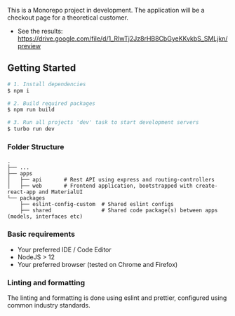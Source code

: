 This is a Monorepo project in development. The application will be a checkout page for a theoretical customer.

- See the results: https://drive.google.com/file/d/1_RIwTj2Jz8rHB8CbGyeKKvkbS_SMLjkn/preview

## Getting Started

```sh
# 1. Install dependencies
$ npm i

# 2. Build required packages
$ npm run build

# 3. Run all projects 'dev' task to start development servers
$ turbo run dev
```

### Folder Structure

    .
    ├── ...
    ├── apps
    │   ├── api       # Rest API using express and routing-controllers
    │   ├── web       # Frontend application, bootstrapped with create-react-app and MaterialUI
    └── packages
        ├── eslint-config-custom  # Shared eslint configs
        ├── shared                # Shared code package(s) between apps (models, interfaces etc)

### Basic requirements

- Your preferred IDE / Code Editor
- NodeJS > 12
- Your preferred browser (tested on Chrome and Firefox)

### Linting and formatting

The linting and formatting is done using eslint and prettier, configured using common industry standards.
